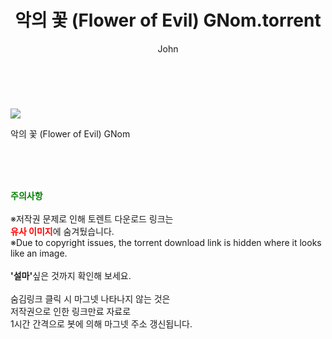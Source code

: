 ﻿---
layout: post
title:  "    악의 꽃 (Flower of Evil) GNom.torrent"
author: John
categories: [ 드라마 ]
tags: [  ]
image: https://torrentrj55.com/uploadfile/full/0b7945d1e65ac5f98ce4b142811f701401f5102f.jpg 
description: "    악의 꽃 (Flower of Evil) GNom torrent 정보 공유"
toc: true
toc_sticky: true
---

<br>
<p><img src="https://torrentrj55.com/uploadfile/full/0b7945d1e65ac5f98ce4b142811f701401f5102f.jpg"/></p>
 악의 꽃 (Flower of Evil) GNom  
    
<br><br><br>
<p data-ke-size="size16"><b><span style="color: green;">주의사항</span></b><br /><br />※저작권 문제로 인해 토렌트 다운로드 링크는<br /><b><span style="color: red;">유사 이미지</span></b>에 숨겨뒀습니다.<br />※Due to copyright issues, the torrent download link is hidden where it looks like an image.<br /><br /><b>'설마'</b>싶은 것까지 확인해 보세요.<br /><br />숨김링크 클릭 시 마그넷 나타나지 않는 것은<br />저작권으로 인한 링크만료 자료로<br />1시간 간격으로 봇에 의해 마그넷 주소 갱신됩니다.</p>
